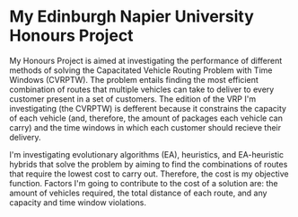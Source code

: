 # My Edinburgh Napier University Honours Project

My Honours Project is aimed at investigating the performance of different methods of solving the Capacitated Vehicle Routing Problem with Time Windows (CVRPTW). The problem entails finding the most efficient combination of routes that multiple vehicles can take to deliver to every customer present in a set of customers. The edition of the VRP I'm investigating (the CVRPTW) is defferent because it constrains the capacity of each vehicle (and, therefore, the amount of packages each vehicle can carry) and the time windows in which each customer should recieve their delivery.

I'm investigating evolutionary algorithms (EA), heuristics, and EA-heuristic hybrids that solve the problem by aiming to find the combinations of routes that require the lowest cost to carry out. Therefore, the cost is my objective function. Factors I'm going to contribute to the cost of a solution are: the amount of vehicles required, the total distance of each route, and any capacity and time window violations.
